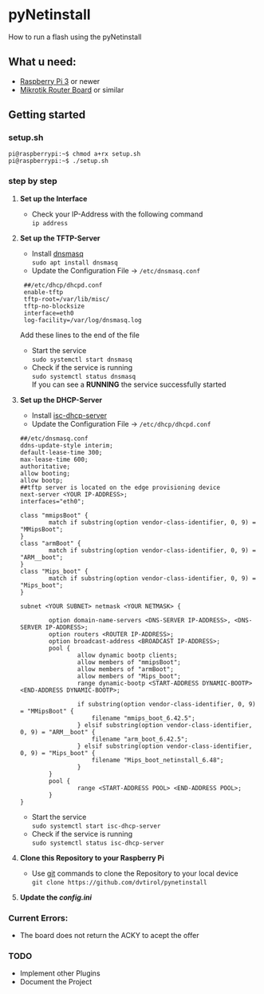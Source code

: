 # pyNetinstall

How to run a flash using the pyNetinstall

## What u need:
* [Raspberry Pi 3](https://www.raspberrypi.com/products/) or newer
* [Mikrotik Router Board](https://www.mikrotik-store.eu/en/MikroTik-CA150) or similar

## Getting started

### setup.sh

```shell
pi@raspberrypi:~$ chmod a+rx setup.sh
pi@raspberrypi:~$ ./setup.sh
```

### step by step
1. **Set up the Interface**
   * Check your IP-Address with the following command\
   `ip address`
2. **Set up the TFTP-Server**
   * Install [dnsmasq](https://wiki.archlinux.org/title/dnsmasq)\
   `sudo apt install dnsmasq`
   * Update the Configuration File -> `/etc/dnsmasq.conf`
   ```editorconfig
    ##/etc/dhcp/dhcpd.conf
    enable-tftp
    tftp-root=/var/lib/misc/
    tftp-no-blocksize
    interface=eth0
    log-facility=/var/log/dnsmasq.log
   ```
   Add these lines to the end of the file
  
   * Start the service\
   `sudo systemctl start dnsmasq`
   * Check if the service is running\
   `sudo systemctl status dnsmasq`\
   If you can see a **RUNNING** the service successfully started
3. **Set up the DHCP-Server** 
   * Install [isc-dhcp-server](https://www.isc.org/dhcp/)
   * Update the Configuration File -> `/etc/dhcp/dhcpd.conf`
    ```editorconfig
    ##/etc/dnsmasq.conf
    ddns-update-style interim;
    default-lease-time 300;
    max-lease-time 600;
    authoritative;
    allow booting;
    allow bootp;
    ##tftp server is located on the edge provisioning device
    next-server <YOUR IP-ADDRESS>;
    interfaces="eth0";

    class "mmipsBoot" {
            match if substring(option vendor-class-identifier, 0, 9) = "MMipsBoot";
    }
    class "armBoot" {
            match if substring(option vendor-class-identifier, 0, 9) = "ARM__boot";
    }
    class "Mips_boot" {
            match if substring(option vendor-class-identifier, 0, 9) = "Mips_boot";
    }

    subnet <YOUR SUBNET> netmask <YOUR NETMASK> {

            option domain-name-servers <DNS-SERVER IP-ADDRESS>, <DNS-SERVER IP-ADDRESS>;
            option routers <ROUTER IP-ADDRESS>;
            option broadcast-address <BROADCAST IP-ADDRESS>;
            pool {
                    allow dynamic bootp clients;
                    allow members of "mmipsBoot";
                    allow members of "armBoot";
                    allow members of "Mips_boot";
                    range dynamic-bootp <START-ADDRESS DYNAMIC-BOOTP> <END-ADDRESS DYNAMIC-BOOTP>;

                    if substring(option vendor-class-identifier, 0, 9) = "MMipsBoot" {
                        filename "mmips_boot_6.42.5";
                    } elsif substring(option vendor-class-identifier, 0, 9) = "ARM__boot" {
                        filename "arm_boot_6.42.5";
                    } elsif substring(option vendor-class-identifier, 0, 9) = "Mips_boot" {
                        filename "Mips_boot_netinstall_6.48";
                    }
            }
            pool {
                    range <START-ADDRESS POOL> <END-ADDRESS POOL>;
            }
    }
   ```
   
   * Start the service\
   `sudo systemctl start isc-dhcp-server`
   * Check if the service is running\
   `sudo systemctl status isc-dhcp-server`

4. **Clone this Repository to your Raspberry Pi**
   * Use [git](https://git-scm.com/docs/git-clone) commands to clone the Repository to your local device\
   `git clone https://github.com/dvtirol/pynetinstall`
5. **Update the ___config.ini___**

### Current Errors:
 * The board does not return the ACKY to acept the offer

### TODO
 * Implement other Plugins
 * Document the Project
